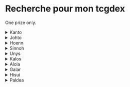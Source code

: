 # Recherche pour mon tcgdex

One prize only.

<details>
  <summary>Kanto</summary>

  * Dracaufeu
  * Mewtwo armure
  * Mew antique
</details>

<details>
  <summary>Johto</summary>

  * Meganium 
  * Macronium   
  * Toudoudou  
  * Joligleur    
  * Axoloto 
  * Zarbi (sauf w)
  * Corayon     
  * Debugan    
  * Raikou  
  * Lugia
</details>

<details>
  <summary>Hoenn</summary>

  * Jungko
  * Charmillon
  * Blindalisse
  * Ninjask
  * Munja
  * Azurill
  * Armaldo
  * Okéoké
  * Dratak
  * Rayquaza
  * Deoxis (formes Attaque, defense & vitesse)
  * Morpheo (formes eau, feu)
</details>

<details>
  <summary>Sinnoh</summary>

  * Pingoleon
  * Charkos
  * Dinoclier
  * Bastiodon
  * Cheniselle (rose & jaune)
  * Ceriflor
  * Ptiravi
  * Rapion
  * Drascor
  * Mamochon
  * Galame
  * Crefadet
  * Crefodet
  * Dialgo (forme originelle)
  * Palkia (forme originelle)
  * Giratina (les 2 formes)
  * Arceus
  * Motisma (formes glace)
</details>

<details>
  <summary>Unys</summary>

  * Lianaja
  * Majaspic
  * Grokui
  * Grotichon
  * Roitiflam
  * Clamiral
  * Miradar
  * Ponchien
  * Mastouffe
  * Mushana
  * Nodulithe
  * Geolithe
  * Betochef
  * Crapuscule
  * Bargantua (Rouge & bleu)
  * Darumacho (les 2 formes)
  * Carapagos
  * Lakmecygne
  * Vivaldain (printemps & été)
  * Haydaim (les 4 formes)
  * Gaulet
  * Viskuse (les 2 formes)
  * Moyade (les 2 formes)
  * Lugulabre
  * Limonde
  * Drakkarmin
  * Gueriaigle
  * Trioxhydre
  * Terrakium
  * Boreas (totemique)
  * Fulguris (totemique)
  * Demeteros (totemique)
  * Kyurem (white & black)
  * Meloetta (les 2 formes)
</details>

<details>
  <summary>Kalos</summary>

  * Boguérisse
  * Blindépique
  * Amphinobi
  * Nemelios (femelle)
  * Kravarech
  * Ptyranidur
  * Rexilius
  * Amagara
  * Dragmara
  * Zygarde (forme 100%)
  * Hoopa (forme petit)
</details>

<details>
  <summary>Alola</summary>

  * Felinferno
  * Otaquin
  * Otarlette
  * Oratoria
  * Picassaut
  * Piclairon
  * Bazoucan
  * Plumeline (rose & bleu)
  * Lougaroc (nuit et crepuscule)
  * Froussardine (forme banc)
  * Predasterie
  * Tarenbulle
  * Guerilande
  * Type:0
  * Silvalié
  * Meteno (toutes les formes sauf le rose)
  * Bebecaille
  * Ekaiser
  * Tokoriko
  * Tokopillon
  * Tokopisco
  * Solgaleo
  * Lunala
  * Zeroid
  * Mouscoto
  * Cancrelove
  * Cablifere
  * Bamboiselle
  * Katagami
  * Angloutiran
  * Necrozma (toutes les formes)
  * Marshado
  * Vemini
  * Mandrillon
  * Ama*ama
  * Pierroteknik
  * Melmetal
  * Raichu
  * Goupix
  * Feunard
  * Miasous
  * Persian
  * Noadkoko
</details>

<details>
  <summary>Galar</summary>

  * Ixon
  * M. Glaquette
  * Tutékri
  * Bekaglacon (forme tete ronde)
  * Galvagon
  * Galvagla
  * Hydragon
  * Hydragla
  * Wushours
  * Shifours (les 2 formes)
  * Regieleki
  * Spectreval
  * Sylveroi (les 3 formes)
  * Smoggogo
  * Galopa
  * Flagadoss
  * Roigada
  * Darumacho (les 2 formes)
  * Tutafeh
</details>

<details>
  <summary>Hisui</summary>

  * Cerbylin
  * Hachecateur
  * Ursaking
  * Paragruel (male & femelle)
  * Farfurex
  * Amovenus (forme tortue)
  * Typhlosion
  * Clamiral
  * Zoroark
  * Muplodocus
  * Seracrawl
  * Archeduc
</details>

<details>
  <summary>Paldea</summary>

  * Tapatoes (toutes sauf le vert)
  * Terapagos (forme petit)
</details>
